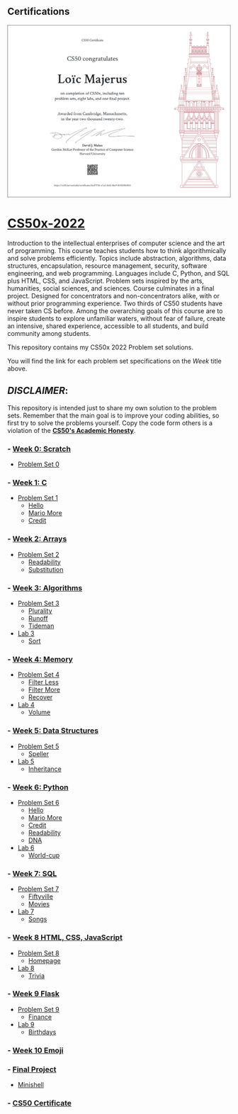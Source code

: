 ## Certifications

[![CS50x Certificate](certificate/CS50x.png)](https://certificates.cs50.io/6cd7f7d1-e7cd-4642-86c9-815f21063841.pdf?size=letter)


# [CS50x-2022](https://cs50.harvard.edu/x/2022/)

Introduction to the intellectual enterprises of computer science and the art of programming. This course teaches students how to think algorithmically and solve problems efficiently. Topics include abstraction, algorithms, data structures, encapsulation, resource management, security, software engineering, and web programming. Languages include C, Python, and SQL plus HTML, CSS, and JavaScript. Problem sets inspired by the arts, humanities, social sciences, and sciences. Course culminates in a final project. Designed for concentrators and non-concentrators alike, with or without prior programming experience. Two thirds of CS50 students have never taken CS before. Among the overarching goals of this course are to inspire students to explore unfamiliar waters, without fear of failure, create an intensive, shared experience, accessible to all students, and build community among students.


This repository contains my CS50x 2022 Problem set solutions.

You will find the link for each problem set specifications on the _Week_ title above.

## _DISCLAIMER_:

This repository is intended just to share my own solution to the problem sets. Remember that the main goal is to improve your coding abilities, so first try to solve the problems yourself. Copy the code form others is a violation of the [__CS50's Academic Honesty__](https://cs50.harvard.edu/x/2022/honesty/).

### - [Week 0: Scratch](https://cs50.harvard.edu/x/2022/psets/0/scratch/)
* [Problem Set 0](/pset0)

### - [Week 1: C](https://cs50.harvard.edu/x/2022/weeks/1/)

* [Problem Set 1](/pset1)
    - [Hello](/pset1/hello)
    - [Mario More](/pset1/mario2)
    - [Credit](/pset1/credit)

### - [Week 2: Arrays](https://cs50.harvard.edu/x/2022/weeks/2/)

* [Problem Set 2](/pset2)
    - [Readability](/pset2/readability)
    - [Substitution](/pset2/substitution)

### - [Week 3: Algorithms](https://cs50.harvard.edu/x/2022/weeks/3/)

* [Problem Set 3](/pset3)
    - [Plurality](/pset3/plurality)
    - [Runoff](/pset3/runoff)
    - [Tideman](/pset3/tideman)
* [Lab 3](/pset3/lab3)
    - [Sort](/pset3/lab3/sort)

### - [Week 4: Memory](https://cs50.harvard.edu/x/2022/weeks/4/)

* [Problem Set 4](/pset4)
    - [Filter Less](/pset4/less/filter)
    - [Filter More](/pset4/more/filter)
    - [Recover](/pset4/recover)
* [Lab 4](/pset4/lab4)
    - [Volume](/pset4/lab4/volume)

### - [Week 5: Data Structures](https://cs50.harvard.edu/x/2022/weeks/5/)

* [Problem Set 5](/pset5)
    - [Speller](/pset5/speller)
* [Lab 5](/pset5/lab5)
    - [Inheritance](/pset5/lab5/Inheritance)

### - [Week 6: Python](https://cs50.harvard.edu/x/2022/weeks/6/)

* [Problem Set 6](/pset6)
    - [Hello](/pset6/hello)
    - [Mario More](/pset6/mario/more)
    - [Credit](/pset6/credit)
    - [Readability](/pset6/readability)
    - [DNA](/pset6/dna)
* [Lab 6](/pset6/lab6)
    - [World-cup](/pset6/lab6/world-cup)

### - [Week 7: SQL](https://cs50.harvard.edu/x/2022/weeks/7/)

* [Problem Set 7](/pset7)
    - [Fiftyville](/pset7/fiftyville)
    - [Movies](/pset7/movies)
* [Lab 7](/pset7/lab7)
    - [Songs](/pset7/lab7/songs)

### - [Week 8 HTML, CSS, JavaScript](https://cs50.harvard.edu/x/2022/weeks/8/)

* [Problem Set 8](/pset8)
    - [Homepage](/pset8/homepage)
* [Lab 8](/pset8/lab8)
    - [Trivia](/pset8/lab8/trivia)
 
### - [Week 9 Flask](https://cs50.harvard.edu/x/2022/weeks/9/)

* [Problem Set 9](/pset9)
    - [Finance](/pset9/finance)
* [Lab 9](/pset9/lab9)
    - [Birthdays](/pset9/lab9/birthdays)
    
### - [Week 10 Emoji](https://cs50.harvard.edu/x/2022/weeks/10/)

### - [Final Project](https://cs50.harvard.edu/x/2022/project/)

* [Minishell](/project)

### - [CS50 Certificate](https://github.com/Kinglo25/CS50x/blob/main/certificate/CS50x.pdf)
